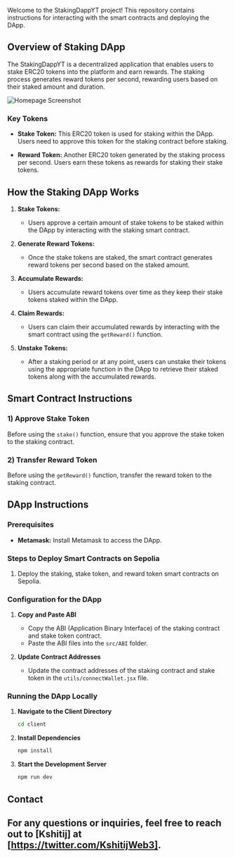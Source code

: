 

Welcome to the StakingDappYT project! This repository contains instructions for interacting with the smart contracts and deploying the DApp.

## Overview of Staking DApp

The StakingDappYT is a decentralized application that enables users to stake ERC20 tokens into the platform and earn rewards. The staking process generates reward tokens per second, rewarding users based on their staked amount and duration. 

![Homepage Screenshot](https://github.com/kshitijofficial/StakingDappYT/raw/main/client/src/assets/homepage.png)


### Key Tokens

- **Stake Token:** This ERC20 token is used for staking within the DApp. Users need to approve this token for the staking contract before staking.
  
- **Reward Token:** Another ERC20 token generated by the staking process per second. Users earn these tokens as rewards for staking their stake tokens.

## How the Staking DApp Works

1. **Stake Tokens:**
   - Users approve a certain amount of stake tokens to be staked within the DApp by interacting with the staking smart contract.

2. **Generate Reward Tokens:**
   - Once the stake tokens are staked, the smart contract generates reward tokens per second based on the staked amount.

3. **Accumulate Rewards:**
   - Users accumulate reward tokens over time as they keep their stake tokens staked within the DApp.

4. **Claim Rewards:**
   - Users can claim their accumulated rewards by interacting with the smart contract using the `getReward()` function.

5. **Unstake Tokens:**
   - After a staking period or at any point, users can unstake their tokens using the appropriate function in the DApp to retrieve their staked tokens along with the accumulated rewards.

## Smart Contract Instructions

### 1) Approve Stake Token
Before using the `stake()` function, ensure that you approve the stake token to the staking contract.

### 2) Transfer Reward Token
Before using the `getReward()` function, transfer the reward token to the staking contract.

## DApp Instructions

### Prerequisites
- **Metamask:** Install Metamask to access the DApp.

### Steps to Deploy Smart Contracts on Sepolia
1. Deploy the staking, stake token, and reward token smart contracts on Sepolia.
   
### Configuration for the DApp

1. **Copy and Paste ABI**
   - Copy the ABI (Application Binary Interface) of the staking contract and stake token contract.
   - Paste the ABI files into the `src/ABI` folder.

2. **Update Contract Addresses**
   - Update the contract addresses of the staking contract and stake token in the `utils/connectWallet.jsx` file.

### Running the DApp Locally

1. **Navigate to the Client Directory**
   ```bash
   cd client
   ```

2. **Install Dependencies**
   ```bash
   npm install
   ```

3. **Start the Development Server**
   ```bash
   npm run dev
   ```
## Contact
For any questions or inquiries, feel free to reach out to [Kshitij] at [https://twitter.com/KshitijWeb3].
---
